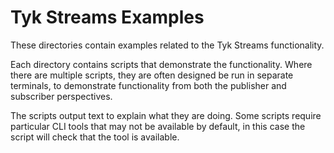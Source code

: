 # Tyk Streams Examples

These directories contain examples related to the Tyk Streams functionality.

Each directory contains scripts that demonstrate the functionality. Where there are multiple scripts, they are often designed be run in separate terminals, to demonstrate functionality from both the publisher and subscriber perspectives.

The scripts output text to explain what they are doing. Some scripts require particular CLI tools that may not be available by default, in this case the script will check that the tool is available.
